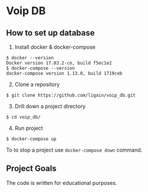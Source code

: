 
# Voip DB

## How to set up database
1) Install docker & docker-compose
```
$ docker --version
Docker version 17.03.2-ce, build f5ec1e2
$ docker-compose --version
docker-compose version 1.13.0, build 1719ceb
```
2) Clone a repository
```
$ git clone https://github.com/ligain/voip_db.git
```
3) Drill down a project directory
```
$ cd voip_db/
```
4) Run project
```
$ docker-compose up
```
To to stop a project use `docker-compose down` command.


## Project Goals
The code is written for educational purposes.